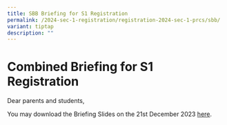 ```yaml
---
title: SBB Briefing for S1 Registration
permalink: /2024-sec-1-registration/registration-2024-sec-1-prcs/sbb/
variant: tiptap
description: ""
---
```

<h1><strong>Combined Briefing for S1 Registration</strong></h1><p></p><p>Dear parents and students,</p><p>You may download the Briefing Slides on the 21st December 2023&nbsp;<a href="https://drive.google.com/file/d/1RkbvfGiLS17AlQ4xe4GGtUGk2ug_A8jC/view?usp=sharing" rel="noopener noreferrer nofollow" target="_blank">here</a>.</p><p></p>